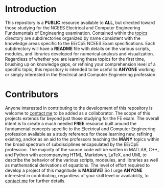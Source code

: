 # Introduction
This repository is a **PUBLIC** resource available to **ALL**, but directed toward those studying for the NCEES Electrical and Computer Engineering Fundamentals of Engineering examination. Contained within the [topics](Topics/) directory are subdirectories organized by name consistent with the knowledge areas specific to the EE/CpE NCEES Exam specifications. Each subdirectory will have a **README** file with details on the various scripts, modules, and libraries developed for numerical analysis and visualization. Regardless of whether you are learning these topics for the first time, brushing up on knowledge gaps, or refining your comprehension level of a specific topic, this repository is intended to be useful to **ANYONE** working or simply interested in the Electrical and Computer Engineering profession.

# Contributors
Anyone interested in contributing to the development of this repository is welcome to [contact me](mailto:th1622ee@cognitivesymmetry.com) to be added as a collaborator. The scope of this projects extends far beyond just those studying for the FE exam. The overall intent is to create a much needed **FREE** resource built around the fundamental concepts specific to the Electrical and Computer Engineering profession available as a study reference for those learning new, refining existing, and/or as an aid to the professors teaching the **MANY** topics within the broad spectrum of subdisciplines encapsulated by the EE/CpE profession. The majority of the source code will be written in MATLAB, C++, and Python with accompanying HTML, Markdown, LaTeX, and UML to describe the behavior of the various scripts, modeules, and libraries as well as mathematical derivations of equations. The level of effort required to develop a project of this magnitude is **MASSIVE**! So I urge **ANYONE** interested in contributing, regardless of your skill level or availability, to [contact me](mailto:th1622ee@cognitivesymmetry.com) for further details. 

